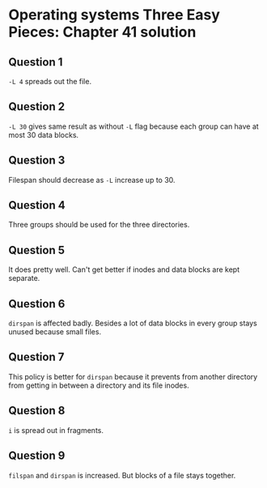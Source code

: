 # Operating systems Three Easy Pieces: Chapter 41 solution

## Question 1

`-L 4` spreads out the file.

## Question 2

`-L 30` gives same result as without `-L` flag because each group can have at most 30 data blocks.

## Question 3

Filespan should decrease as `-L` increase up to 30.

## Question 4

Three groups should be used for the three directories.


## Question 5

It does pretty well. Can't get better if inodes and data blocks are kept separate. 

## Question 6

`dirspan` is affected badly. Besides a lot of data blocks in every group stays unused because small files.

## Question 7

This policy is better for `dirspan` because it prevents from another directory from getting in between a directory and its file inodes.

## Question 8

`i` is spread out in fragments.

## Question 9

`filspan` and `dirspan` is increased. But blocks of a file stays together.

